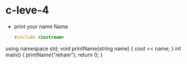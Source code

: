 # c-leve-4
- print your name  Name
  ```c++
  #include <iostream>
using namespace std;
void printName(string name) {
	cout << name;
}
int main()
{
	printName("reham");
	return 0;
}


  ```







